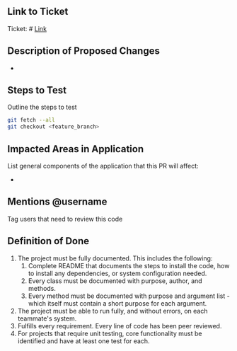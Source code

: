 ## Link to Ticket
Ticket: # [Link]()

## Description of Proposed Changes

- 

## Steps to Test

Outline the steps to test

```sh
git fetch --all
git checkout <feature_branch>

```


## Impacted Areas in Application

List general components of the application that this PR will affect:

* 

## Mentions @username

Tag users that need to review this code

## Definition of Done

1. The project must be fully documented. This includes the following:
    1. Complete README that documents the steps to install the code, how to install any dependencies, or system configuration needed.
    1. Every class must be documented with purpose, author, and methods.
    1. Every method must be documented with purpose and argument list - which itself must contain a short purpose for each argument.
1. The project must be able to run fully, and without errors, on each teammate's system.
1. Fulfills every requirement.
Every line of code has been peer reviewed.
1. For projects that require unit testing, core functionality must be identified and have at least one test for each.






